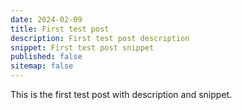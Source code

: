 ```yaml
---
date: 2024-02-09
title: First test post
description: First test post description
snippet: First test post snippet
published: false
sitemap: false
---
```


This is the first test post with description and snippet.
